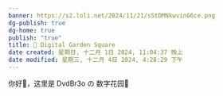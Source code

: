 ```yaml
---
banner: https://s2.loli.net/2024/11/21/sStDMNkwvinG6ce.png
dg-publish: true
dg-home: true
publish: "true"
title: 🏡 Digital Garden Square
date created: 星期日, 十二月 1日 2024, 11:04:37 晚上
date modified: 星期三, 十二月 4日 2024, 4:28:29 下午
---
```

你好👋，这里是 DvdBr3o の 数字花园🏡
